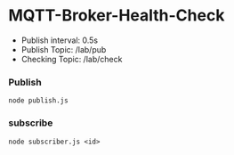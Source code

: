 # MQTT-Broker-Health-Check
* Publish interval: 0.5s
* Publish Topic: /lab/pub
* Checking Topic: /lab/check
### Publish
```
node publish.js
```
### subscribe
```
node subscriber.js <id>
```
